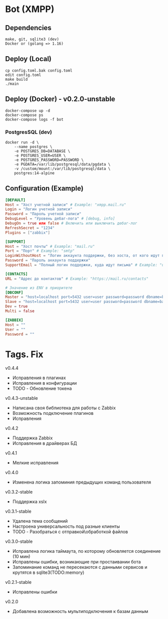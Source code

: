 # Bot (XMPP)

## Dependencies
```
make, git, sqlite3 (dev)
Docker or (golang => 1.16)
```
## Deploy (Local)
```
cp config.toml.bak config.toml
edit config.toml
make build
./main
```
## Deploy (Docker) - v0.2.0-unstable
```
docker-compose up -d
docker-compose ps
docker-compose logs -f bot
```

### PostgresSQL (dev)
```
docker run -d \
    --name postgres \
    -e POSTGRES_DB=DATABASE \
    -e POSTGRES_USER=USER \
    -e POSTGRES_PASSWORD=PASSWORD \
    -e PGDATA=/var/lib/postgresql/data/pgdata \
    -v /custom/mount:/var/lib/postgresql/data \
    postgres:14-alpine
```

## Configuration (Example)
```toml
[DEFAULT]
Host = "Хост учетной записи" # Example: "xmpp.mail.ru"
Login = "Логин учетной записи"
Password = "Пароль учетной записи" 
DebugLevel = "Уровень дебаг-лога" # [debug, info]
DebugOn = true или false # Включить или выключить дебаг-лог
RefreshSecret = "1234"
Plugins = ["zabbix"]

[SUPPORT]
Host = "Хост почты" # Example: "mail.ru"
Port = "Порт" # Example: "smtp"
LoginWithoutHost = "Логин аккаунта поддержки, без хоста, от кого идут письма" # Example: "user" 
Password = "Пароль аккаунта поддержки"
SupportEmail = "Полный логин поддержки, куда идут письма" # Example: "user@mail.ru"

[CONTACTS]
URL = "Адрес до контактов" # Example: "https://mail.ru/contacts"

# Значение из ENV в приоритете
[DBCONF]
Master = "host=localhost port=5432 user=user password=password dbname=backend sslmode=disable"
Slave = "host=localhost port=5432 user=user password=password dbname=backend sslmode=disable"
Dev = true
Multi = false

[ZABBIX]
Host = ""
User = ""
Password = ""
```

# Tags. Fix
v0.4.4 
* Исправления в плагинах
* Исправления в конфигурации
* TODO - Обновление токена

v0.4.3-unstable
* Написана своя библиотека для работы с Zabbix
* Возможность подключение плагинов
* Исправления

v0.4.2
* Поддержка Zabbix
* Исправления в драйверах БД

v0.4.1
* Мелкие исправления

v0.4.0
* Изменена логика запоминия предыдущих команд пользователя

v0.3.2-stable
* Поддержка xslx 

v0.3.1-stable
* Удалена тема сообщений
* Настроена универсальность под разные клиенты
* TODO - Разобраться с отправкой\обработкой файлов

v0.3.0-stable
* Исправлена логика таймаута, по которому обновляется соединение (10 мин)
* Исправлены ошибки, возникающие при простаивании бота
* Запоминание команд не пересекаются с данными сервисов и крутятся в sqlite3(TODO:memory)

v0.2.1-stable
* Исправлены ошибки

v0.2.0
* Добавлена возможность мультиподключения к базам данным